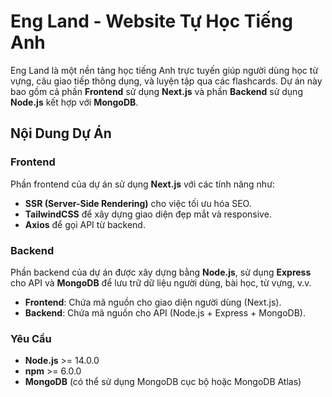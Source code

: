 # Eng Land - Website Tự Học Tiếng Anh

Eng Land là một nền tảng học tiếng Anh trực tuyến giúp người dùng học từ vựng, câu giao tiếp thông dụng, và luyện tập qua các flashcards. Dự án này bao gồm cả phần **Frontend** sử dụng **Next.js** và phần **Backend** sử dụng **Node.js** kết hợp với **MongoDB**.

## Nội Dung Dự Án

### Frontend

Phần frontend của dự án sử dụng **Next.js** với các tính năng như:
- **SSR (Server-Side Rendering)** cho việc tối ưu hóa SEO.
- **TailwindCSS** để xây dựng giao diện đẹp mắt và responsive.
- **Axios** để gọi API từ backend.

### Backend

Phần backend của dự án được xây dựng bằng **Node.js**, sử dụng **Express** cho API và **MongoDB** để lưu trữ dữ liệu người dùng, bài học, từ vựng, v.v.
- **Frontend**: Chứa mã nguồn cho giao diện người dùng (Next.js).
- **Backend**: Chứa mã nguồn cho API (Node.js + Express + MongoDB).

### Yêu Cầu

- **Node.js** >= 14.0.0
- **npm** >= 6.0.0
- **MongoDB** (có thể sử dụng MongoDB cục bộ hoặc MongoDB Atlas)

